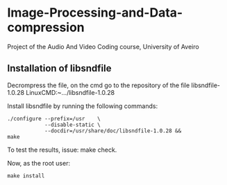# Image-Processing-and-Data-compression
Project of the Audio And Video Coding course, University of Aveiro

## Installation of libsndfile
Decrompress the file, on the cmd go to the repository of the file libsndfile-1.0.28 
LinuxCMD:~.../libsndfile-1.0.28

Install libsndfile by running the following commands:
```
./configure --prefix=/usr    \
            --disable-static \
            --docdir=/usr/share/doc/libsndfile-1.0.28 &&
make
```
To test the results, issue: make check.
        
Now, as the root user:
```
make install
```
